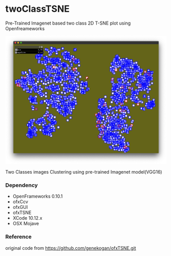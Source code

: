 # twoClassTSNE
Pre-Trained Imagenet based two class 2D T-SNE plot using Openfreameworks

![t-sne example]( https://github.com/bemoregt/twoClassTSNE/blob/master/ScrShot%2011.png "t-sne plot")

Two Classes images Clustering using pre-trained Imagenet model(VGG16)

### Dependency
- OpenFrameworks 0.10.1
- ofxCcv
- ofxGUI
- ofxTSNE
- XCode 10.12.x
- OSX Mojave

### Reference
original code from https://github.com/genekogan/ofxTSNE.git
